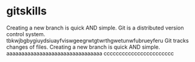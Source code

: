 # gitskills
Creating a new branch is quick AND simple.
Git is a distributed version control system.
tbkwjbgbygiuydsiuayfviswgeegrwtgtwrthgwetunwfubrueyferu
Git tracks changes of files.
Creating a new branch is quick AND simple.
aaaaaaaaaaaaaaaaaaaaaaaaaaaaaaaa
ccccccccccccccccccccccc